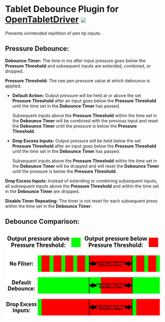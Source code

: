 # Tablet Debounce Plugin for [OpenTabletDriver](https://github.com/OpenTabletDriver/OpenTabletDriver) [![](https://img.shields.io/github/downloads/Kuuuube/Tablet_Debounce/total.svg)](https://github.com/Kuuuube/Tablet_Debounce/releases/latest)

Prevents unintended repitition of pen tip inputs.

## Pressure Debounce:

**Debounce Timer:** The time in ms after input pressure goes below the **Pressure Threshold** and subsequent inputs are extended, combined, or dropped.

**Pressure Threshold:** The raw pen pressure value at which debounce is applied.

- **Default Action:** Output pressure will be held at or above the set **Pressure Threshold** after an input goes below the **Pressure Threshold** until the time set in the **Debounce Timer** has passed. 

    Subsequent inputs above the **Pressure Threshold** within the time set in the **Debounce Timer** will be combined with the previous input and reset the **Debounce Timer** until the pressure is below the **Pressure Threshold**.

- **Drop Excess Inputs:** Output pressure will be held below the set **Pressure Threshold** after an input goes below the **Pressure Threshold** until the time set in the **Debounce Timer** has passed. 

    Subsequent inputs above the **Pressure Threshold** within the time set in the **Debounce Timer** will be dropped and will reset the **Debounce Timer** until the pressure is below the **Pressure Threshold**.

**Drop Excess Inputs:** Instead of extending or combining subsequent inputs, all subsequent inputs above the **Pressure Threshold** and within the time set in the **Debounce Timer** are dropped.

**Disable Timer Repeating:** The timer is not reset for each subsequent press within the time set in the **Debounce Timer**.

## Debounce Comparison:

![](https://raw.githubusercontent.com/Kuuuube/Tablet_Debounce/main/tablet_debounce_diagram.png)
